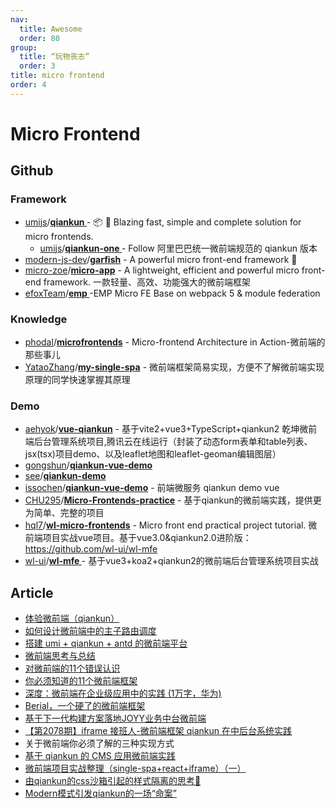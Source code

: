 ```yaml
---
nav:
  title: Awesome
  order: 80
group:
  title: “玩物丧志”
  order: 3
title: micro frontend
order: 4
---
```


# Micro Frontend

## Github

### Framework

- [umijs](https://github.com/umijs?type=source)/**[qiankun ](https://github.com/umijs/qiankun)**- 📦 🚀 Blazing fast, simple and complete solution for micro frontends.
  - [umijs](https://github.com/umijs?type=source)/**[qiankun-one ](https://github.com/umijs/qiankun-one)**- Follow 阿里巴巴统一微前端规范的 qiankun 版本
- [modern-js-dev](https://github.com/modern-js-dev?type=source)/**[garfish](https://github.com/modern-js-dev/garfish)** - A powerful micro front-end framework 🚚
- [micro-zoe](https://github.com/micro-zoe?type=source)/**[micro-app](https://github.com/micro-zoe/micro-app)** - A lightweight, efficient and powerful micro front-end framework. 一款轻量、高效、功能强大的微前端框架
- [efoxTeam](https://github.com/efoxTeam?type=source)/**[emp ](https://github.com/efoxTeam/emp)**-EMP Micro FE Base on webpack 5 & module federation

### Knowledge

- [phodal](https://github.com/phodal)/**[microfrontends](https://github.com/phodal/microfrontends)** - Micro-frontend Architecture in Action-微前端的那些事儿
- [YataoZhang](https://github.com/YataoZhang)/**[my-single-spa](https://github.com/YataoZhang/my-single-spa)** - 微前端框架简易实现，方便不了解微前端实现原理的同学快速掌握其原理

### Demo

- [aehyok](https://github.com/aehyok)/**[vue-qiankun](https://github.com/aehyok/vue-qiankun)** - 基于vite2+vue3+TypeScript+qiankun2 乾坤微前端后台管理系统项目,腾讯云在线运行（封装了动态form表单和table列表、jsx(tsx)项目demo、以及leaflet地图和leaflet-geoman编辑图层）
- [gongshun](https://github.com/gongshun)/**[qiankun-vue-demo](https://github.com/gongshun/qiankun-vue-demo)**
- [see](https://github.com/see)/**[qiankun-demo](https://github.com/see/qiankun-demo)**
- [issochen](https://github.com/issochen)/**[qiankun-vue-demo](https://github.com/issochen/qiankun-vue-demo)** - 前端微服务 qiankun demo vue
- [CHU295](https://github.com/CHU295)/**[Micro-Frontends-practice](https://github.com/CHU295/Micro-Frontends-practice)** - 基于qiankun的微前端实践，提供更为简单、完整的项目
- [hql7](https://github.com/hql7)/**[wl-micro-frontends](https://github.com/hql7/wl-micro-frontends)** - Micro front end practical project tutorial. 微前端项目实战vue项目。基于vue3.0&qiankun2.0进阶版：https://github.com/wl-ui/wl-mfe
- [wl-ui](https://github.com/wl-ui?type=source)/**[wl-mfe ](https://github.com/wl-ui/wl-mfe)**- 基于vue3+koa2+qiankun2的微前端后台管理系统项目实战

## Article

- [体验微前端（qiankun）](https://juejin.im/post/5ed70bf35188254348576b4e)
- [如何设计微前端中的主子路由调度](https://blog.csdn.net/alitech2017/article/details/106901454)
- [搭建 umi + qiankun + antd 的微前端平台](https://juejin.im/post/6869220236886245383?utm_source=gold_browser_extension)
- [微前端思考与总结](https://mp.weixin.qq.com/s/YTiJ4UBgZs2om2SI6TUcmQ)
- [对微前端的11个错误认识](https://mp.weixin.qq.com/s/QtZVYZ5Y5Yt4r07GE5JMEA)
- [你必须知道的11个微前端框架](https://mp.weixin.qq.com/s/gtyD1v6UiIWyDV949KePVQ)
- [深度：微前端在企业级应用中的实践 (1万字，华为)](https://mp.weixin.qq.com/s/_QRdhtukdi76z0OnAIB8oQ)
- [Berial，一个硬了的微前端框架](https://juejin.im/post/6856170280600109064?utm_source=gold_browser_extension#heading-3)
- [基于下一代构建方案落地JOYY业务中台微前端](https://juejin.im/post/5f0c351af265da230d323f8a?utm_source=gold_browser_extension)
- [【第2078期】iframe 接班人-微前端框架 qiankun 在中后台系统实践](https://mp.weixin.qq.com/s/duUxw82DizU15vqRrL_iOw)
- 关于微前端你必须了解的三种实现方式
- [基于 qiankun 的 CMS 应用微前端实践](https://juejin.im/post/6886240723595689997?utm_source=gold_browser_extension)
- [微前端项目实战整理（single-spa+react+iframe）（一）](https://juejin.im/post/6888227508865794062?utm_source=gold_browser_extension)
- [由qiankun的css沙箱引起的样式隔离的思考🤔](https://juejin.im/post/6888695499793268744?utm_source=gold_browser_extension)
- [Modern模式引发qiankun的一场“命案”](https://mp.weixin.qq.com/s/SSgiK7KbDrC2Ll8mHYMaYg)